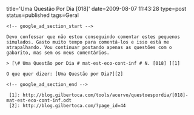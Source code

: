 title='Uma Questão Por Dia [018]'
date=2009-08-07 11:43:28
type=post
status=published
tags=Geral
~~~~~~
<!-- google_ad_section_start -->

Devo confessar que não estou conseguindo comentar estes pequenos simulados. Gasto muito tempo para comentá-los e isso está me atrapalhando. Vou continuar postando apenas as questões com o gabarito, mas sem os meus comentários. 

> [\# Uma Questão por Dia # mat-est-eco-cont-inf # N. [018] ][1]

O que quer dizer: [Uma Questão por Dia?][2]

<!-- google_ad_section_end -->

 [1]: http://blog.gilbertoca.com/tools/acervo/questoespordia/[018]-mat-est-eco-cont-inf.odt
 [2]: http://blog.gilbertoca.com/?page_id=44